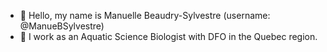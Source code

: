 - 👋 Hello, my name is Manuelle Beaudry-Sylvestre (username: @ManueBSylvestre)
- 👀 I work as an Aquatic Science Biologist with DFO in the Quebec region. 


<!---
ManueBSylvestre/ManueBSylvestre is a ✨ special ✨ repository because its `README.md` (this file) appears on your GitHub profile.
You can click the Preview link to take a look at your changes.
--->
